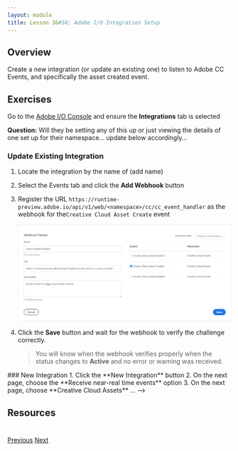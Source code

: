 ```yaml
---
layout: module
title: Lesson 3&#58; Adobe I/O Integration Setup
---
```


## Overview
Create a new integration (or update an existing one) to listen to Adobe CC Events, and specifically the asset created event.

## Exercises
Go to the [Adobe I/O Console](https://console.adobe.io) and ensure the **Integrations** tab is selected

**Question:** Will they be setting any of this up or just viewing the details of one set up for their namespace... update below accordingly...

### Update Existing Integration
1. Locate the integration by the name of (add name)
2. Select the Events tab and click the **Add Webhook** button
3. Register the URL `https://runtime-preview.adobe.io/api/v1/web/<namespace>/cc/cc_event_handler` as the webhook for the`Creative Cloud Asset Create` event

   ![](images/webhook-settings.png)

4. Click the **Save** button and wait for the webhook to verify the challenge correctly.
   
   >You will know when the webhook verifies properly when the status changes to **Active** and no error or warning was received.

<!-->
### New Integration
1. Click the **New Integration** button

2. On the next page, choose the **Receive near-real time events** option

3. On the next page, choose **Creative Cloud Assets**
...
-->

## Resources

<div class="row" style="margin-top:40px;">
<div class="col-sm-12">
<a href="lesson2.html" class="btn btn-default"><i class="glyphicon glyphicon-chevron-left"></i> Previous</a>
<a href="lesson4.html" class="btn btn-default pull-right">Next <i class="glyphicon
glyphicon-chevron-right"></i></a>
</div>
</div>

